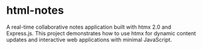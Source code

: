 # html-notes
A real-time collaborative notes application built with htmx 2.0 and Express.js. This project demonstrates how to use htmx for dynamic content updates and interactive web applications with minimal JavaScript.
